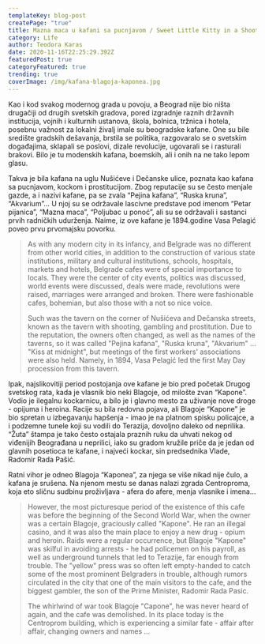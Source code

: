 ```yaml
---
templateKey: blog-post
createPage: "true"
title: Mazna maca u kafani sa pucnjavom / Sweet Little Kitty in a Shooting Bar
category: Life
author: Teodora Karas
date: 2020-11-16T22:25:29.392Z
featuredPost: true
categoryFeatured: true
trending: true
coverImage: /img/kafana-blagoja-kaponea.jpg
---
```

Kao i kod svakog modernog grada u povoju, a Beograd nije bio ništa drugačiji od drugih svetskih gradova, pored izgradnje raznih državnih institucija, vojnih i kulturnih ustanova, škola, bolnica, tržnica i hotela, posebnu važnost za lokalni živalj imale su beogradske kafane. One su bile središte gradskih dešavanja, brstila se politika, razgovaralo se o svetskim događajima, sklapali se poslovi, dizale revolucije, ugovarali se i rasturali brakovi. Bilo je tu modenskih kafana, boemskih, ali i onih na ne tako lepom glasu.

Takva je bila kafana na uglu Nušićeve i Dečanske ulice, poznata kao kafana sa pucnjavom, kockom i prostitucijom. Zbog reputacije su se često menjale gazde, a i nazivi kafane, pa se zvala “Pejina kafana”, “Ruska kruna”, “Akvarium”... U njoj su se održavale lascivne predstave pod imenom “Petar pijanica”, “Mazna maca”, “Poljubac u ponoć”, ali su se održavali i sastanci prvih radničkih udurženja. Naime, iz ove kafane je 1894.godine Vasa Pelagić poveo prvu prvomajsku povorku.

> As with any modern city in its infancy, and Belgrade was no different from other world cities, in addition to the construction of various state institutions, military and cultural institutions, schools, hospitals, markets and hotels, Belgrade cafes were of special importance to locals. They were the center of city events, politics was discussed, world events were discussed, deals were made, revolutions were raised, marriages were arranged and broken. There were fashionable cafes, bohemian, but also those with a not so nice voice.
>
> Such was the tavern on the corner of Nušićeva and Dečanska streets, known as the tavern with shooting, gambling and prostitution. Due to the reputation, the owners often changed, as well as the names of the taverns, so it was called "Pejina kafana", "Ruska kruna", "Akvarium" ... "Kiss at midnight", but meetings of the first workers' associations were also held. Namely, in 1894, Vasa Pelagić led the first May Day procession from this tavern.

Ipak, najslikovitiji period postojanja ove kafane je bio pred početak Drugog svetskog rata, kada je vlasnik bio neki Blagoje, od milošte zvan “Kapone”. Vodio je ilegalnu kockarnicu, a bilo je i glavno mesto za uživanje nove droge - opijuma i heroina. Racije su bila redovna pojava, ali Blagoje “Kapone” je bio spretan u izbegavanju hapšenja - imao je na platnom spisku policajce, a i podzemne tunele koji su vodili do Terazija, dovoljno daleko od neprilika. “Žuta” štampa je tako često ostajala praznih ruku da uhvati nekog od viđenijih Beograđana u neprilici, iako su gradom kružile priče da je jedan od glavnih posetioca te kafane, i najveći kockar, sin predsednika Vlade, Radomir Rada Pašić.

Ratni vihor je odneo Blagoja “Kaponea”, za njega se više nikad nije čulo, a kafana je srušena. Na njenom mestu se danas nalazi zgrada Centroproma, koja eto sličnu sudbinu proživljava - afera do afere, menja vlasnike i imena...

> However, the most picturesque period of the existence of this cafe was before the beginning of the Second World War, when the owner was a certain Blagoje, graciously called "Kapone". He ran an illegal casino, and it was also the main place to enjoy a new drug - opium and heroin. Raids were a regular occurrence, but Blagoje "Kapone" was skilful in avoiding arrests - he had policemen on his payroll, as well as underground tunnels that led to Terazije, far enough from trouble. The "yellow" press was so often left empty-handed to catch some of the most prominent Belgraders in trouble, although rumors circulated in the city that one of the main visitors to the cafe, and the biggest gambler, the son of the Prime Minister, Radomir Rada Pasic.
>
> The whirlwind of war took Blagoje "Capone", he was never heard of again, and the cafe was demolished. In its place today is the Centroprom building, which is experiencing a similar fate - affair after affair, changing owners and names ...